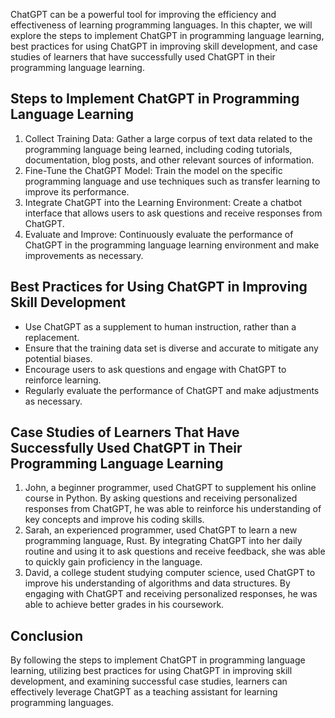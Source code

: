 
ChatGPT can be a powerful tool for improving the efficiency and effectiveness of learning programming languages. In this chapter, we will explore the steps to implement ChatGPT in programming language learning, best practices for using ChatGPT in improving skill development, and case studies of learners that have successfully used ChatGPT in their programming language learning.

## Steps to Implement ChatGPT in Programming Language Learning

1. Collect Training Data: Gather a large corpus of text data related to the programming language being learned, including coding tutorials, documentation, blog posts, and other relevant sources of information.
2. Fine-Tune the ChatGPT Model: Train the model on the specific programming language and use techniques such as transfer learning to improve its performance.
3. Integrate ChatGPT into the Learning Environment: Create a chatbot interface that allows users to ask questions and receive responses from ChatGPT.
4. Evaluate and Improve: Continuously evaluate the performance of ChatGPT in the programming language learning environment and make improvements as necessary.

## Best Practices for Using ChatGPT in Improving Skill Development

* Use ChatGPT as a supplement to human instruction, rather than a replacement.
* Ensure that the training data set is diverse and accurate to mitigate any potential biases.
* Encourage users to ask questions and engage with ChatGPT to reinforce learning.
* Regularly evaluate the performance of ChatGPT and make adjustments as necessary.

## Case Studies of Learners That Have Successfully Used ChatGPT in Their Programming Language Learning

1. John, a beginner programmer, used ChatGPT to supplement his online course in Python. By asking questions and receiving personalized responses from ChatGPT, he was able to reinforce his understanding of key concepts and improve his coding skills.
2. Sarah, an experienced programmer, used ChatGPT to learn a new programming language, Rust. By integrating ChatGPT into her daily routine and using it to ask questions and receive feedback, she was able to quickly gain proficiency in the language.
3. David, a college student studying computer science, used ChatGPT to improve his understanding of algorithms and data structures. By engaging with ChatGPT and receiving personalized responses, he was able to achieve better grades in his coursework.

## Conclusion

By following the steps to implement ChatGPT in programming language learning, utilizing best practices for using ChatGPT in improving skill development, and examining successful case studies, learners can effectively leverage ChatGPT as a teaching assistant for learning programming languages.

